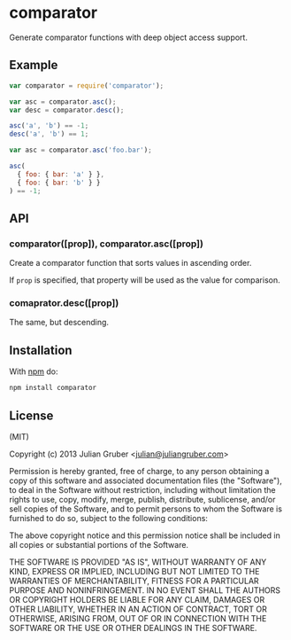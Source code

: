
# comparator

Generate comparator functions with deep object access support.

## Example

```js
var comparator = require('comparator');

var asc = comparator.asc();
var desc = comparator.desc();

asc('a', 'b') == -1;
desc('a', 'b') == 1;

var asc = comparator.asc('foo.bar');

asc(
  { foo: { bar: 'a' } },
  { foo: { bar: 'b' } }
) == -1;
```

## API

### comparator([prop]), comparator.asc([prop])

Create a comparator function that sorts values in ascending order.

If `prop` is specified, that property will be used as the value for comparison.

### comaprator.desc([prop])

The same, but descending.

## Installation

With [npm](https://npmjs.org) do:

```bash
npm install comparator
```

## License

(MIT)

Copyright (c) 2013 Julian Gruber &lt;julian@juliangruber.com&gt;

Permission is hereby granted, free of charge, to any person obtaining a copy of
this software and associated documentation files (the "Software"), to deal in
the Software without restriction, including without limitation the rights to
use, copy, modify, merge, publish, distribute, sublicense, and/or sell copies
of the Software, and to permit persons to whom the Software is furnished to do
so, subject to the following conditions:

The above copyright notice and this permission notice shall be included in all
copies or substantial portions of the Software.

THE SOFTWARE IS PROVIDED "AS IS", WITHOUT WARRANTY OF ANY KIND, EXPRESS OR
IMPLIED, INCLUDING BUT NOT LIMITED TO THE WARRANTIES OF MERCHANTABILITY,
FITNESS FOR A PARTICULAR PURPOSE AND NONINFRINGEMENT. IN NO EVENT SHALL THE
AUTHORS OR COPYRIGHT HOLDERS BE LIABLE FOR ANY CLAIM, DAMAGES OR OTHER
LIABILITY, WHETHER IN AN ACTION OF CONTRACT, TORT OR OTHERWISE, ARISING FROM,
OUT OF OR IN CONNECTION WITH THE SOFTWARE OR THE USE OR OTHER DEALINGS IN THE
SOFTWARE.
